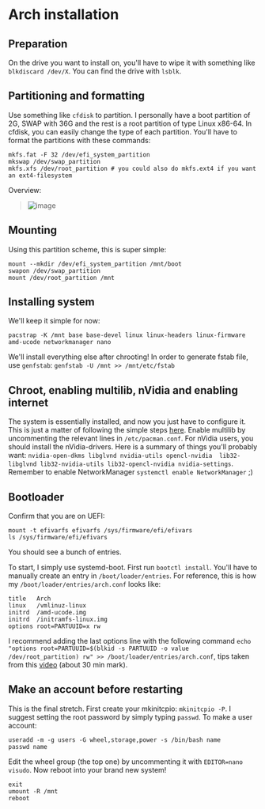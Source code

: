 # Arch installation
## Preparation
On the drive you want to install on, you'll have to wipe it with something like `blkdiscard /dev/X`. You can find the drive with `lsblk`. 

## Partitioning and formatting
Use something like `cfdisk` to partition. I personally have a boot partition of 2G, SWAP with 36G and the rest is a root partition of type Linux x86-64. In cfdisk, you can easily change the type of each partition. You'll have to format the partitions with these commands:
```
mkfs.fat -F 32 /dev/efi_system_partition
mkswap /dev/swap_partition
mkfs.xfs /dev/root_partition # you could also do mkfs.ext4 if you want an ext4-filesystem
```
Overview: 
> ![image](https://github.com/user-attachments/assets/06de0820-613b-439c-9fbb-d3911e1852d6)

## Mounting 
Using this partition scheme, this is super simple:
```
mount --mkdir /dev/efi_system_partition /mnt/boot
swapon /dev/swap_partition
mount /dev/root_partition /mnt
```

## Installing system
We'll keep it simple for now:
```
pacstrap -K /mnt base base-devel linux linux-headers linux-firmware amd-ucode networkmanager nano
```
We'll install everything else after chrooting! In order to generate fstab file, use `genfstab`: `genfstab -U /mnt >> /mnt/etc/fstab`

## Chroot, enabling multilib, nVidia and enabling internet
The system is essentially installed, and now you just have to configure it. This is just a matter of following the simple steps [here](https://wiki.archlinux.org/title/Installation_guide#Chroot). Enable multilib by uncommenting the relevant lines in `/etc/pacman.conf`. For nVidia users, you should install the nVidia-drivers. Here is a summary of things you'll probably want: `nvidia-open-dkms libglvnd nvidia-utils opencl-nvidia  lib32-libglvnd lib32-nvidia-utils lib32-opencl-nvidia nvidia-settings`. Remember to enable NetworkManager `systemctl enable NetworkManager` ;)

## Bootloader
Confirm that you are on UEFI:
```
mount -t efivarfs efivarfs /sys/firmware/efi/efivars
ls /sys/firmware/efi/efivars
```
You should see a bunch of entries.

To start, I simply use systemd-boot. First run `bootctl install`. You'll have to manually create an entry in `/boot/loader/entries`. For reference, this is how my `/boot/loader/entries/arch.conf` looks like: 
```
title	Arch
linux	/vmlinuz-linux
initrd	/amd-ucode.img
initrd	/initramfs-linux.img
options root=PARTUUID=x rw
```
I recommend adding the last options line with the following command `echo "options root=PARTUUID=$(blkid -s PARTUUID -o value /dev/root_partition) rw" >> /boot/loader/entries/arch.conf`, tips taken from this [video](https://www.youtube.com/watch?v=_JYIAaLrwcY) (about 30 min mark).

## Make an account before restarting
This is the final stretch. First create your mkinitcpio: `mkinitcpio -P`.
I suggest setting the root password by simply typing `passwd`. To make a user account:
```
useradd -m -g users -G wheel,storage,power -s /bin/bash name
passwd name
```
Edit the wheel group (the top one) by uncommenting it with `EDITOR=nano visudo`. Now reboot into your brand new system!
```
exit
umount -R /mnt
reboot
```
